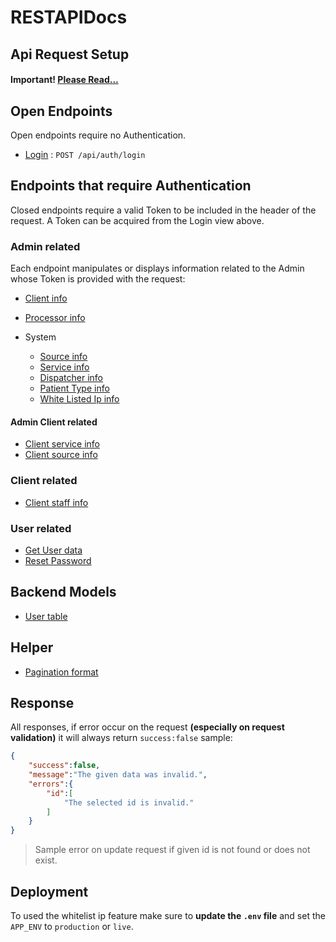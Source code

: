 # RESTAPIDocs

## Api Request Setup
#### Important! [Please Read...](config.md)


## Open Endpoints

Open endpoints require no Authentication.

* [Login](login.md) : `POST /api/auth/login`

## Endpoints that require Authentication

Closed endpoints require a valid Token to be included in the header of the
request. A Token can be acquired from the Login view above.

### Admin related

Each endpoint manipulates or displays information related to the Admin whose
Token is provided with the request:

* [Client info](admin/client/client.md)
* [Processor info](admin/processor/processor.md)

* System
    * [Source info](admin/system/source/source.md)
    * [Service info](admin/service/service.md)
    * [Dispatcher info](admin/system/dispatcher/dispatcher.md)
    * [Patient Type info](admin/system/patient_type/patient_type.md)
    * [White Listed Ip info](admin/system/white_listed_ip/white_listed_ip.md)

#### Admin Client related

* [Client service info](admin/service/client/client.md)
* [Client source info](admin/client/sources/sources.md)

### Client related

* [Client staff info](client/staff/staff.md)


### User related

* [Get User data](user/index.md)
* [Reset Password](user/password.md)


## Backend Models

* [User table](models/user.md)

## Helper

* [Pagination format](helper/pagination.md)

## Response
All responses, if error occur on the request **(especially on request validation)** it will always return `success:false` sample:

```json
{
    "success":false,
    "message":"The given data was invalid.",
    "errors":{
        "id":[
            "The selected id is invalid."
        ]
    }
}
```
> Sample error on update request if given id is not found or does not exist.

## Deployment
To used the whitelist ip feature make sure to **update the `.env` file** and set the `APP_ENV` to `production` or `live`.

